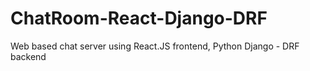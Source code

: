 # ChatRoom-React-Django-DRF
Web based chat server using React.JS frontend, Python Django - DRF backend
